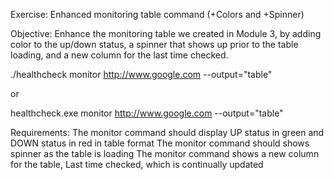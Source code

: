 Exercise: Enhanced monitoring table command (+Colors and +Spinner)

Objective: Enhance the monitoring table we created in Module 3, by adding color to the up/down status, a spinner that shows up prior to the table loading, and a new column for the last time checked.

./healthcheck monitor http://www.google.com --output="table"

or

healthcheck.exe monitor http://www.google.com --output="table"


Requirements:
The monitor command should display UP status in green and DOWN status in red in table format
The monitor command should shows spinner as the table is loading
The monitor command shows a new column for the table, Last time checked, which is continually updated
